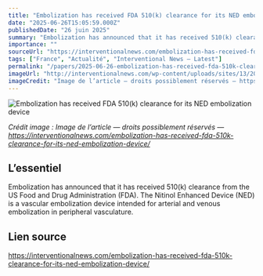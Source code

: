 ```yaml
---
title: "Embolization has received FDA 510(k) clearance for its NED embolization device"
date: "2025-06-26T15:05:59.000Z"
publishedDate: "26 juin 2025"
summary: "Embolization has announced that it has received 510(k) clearance from the US Food and Drug Administration (FDA). The Nitinol Enhanced Device (NED) is a vascular embolization device intended for arterial and venous embolization in peripheral vasculature."
importance: ""
sourceUrl: "https://interventionalnews.com/embolization-has-received-fda-510k-clearance-for-its-ned-embolization-device/"
tags: ["France", "Actualité", "Interventional News — Latest"]
permalink: "/papers/2025-06-26-embolization-has-received-fda-510k-clearance-for-its-ned-embolization-device"
imageUrl: "http://interventionalnews.com/wp-content/uploads/sites/13/2025/06/EMBOlogolightanddarkblue3.png"
imageCredit: "Image de l’article — droits possiblement réservés — https://interventionalnews.com/embolization-has-received-fda-510k-clearance-for-its-ned-embolization-device/"
---
```


![Embolization has received FDA 510(k) clearance for its NED embolization device](http://interventionalnews.com/wp-content/uploads/sites/13/2025/06/EMBOlogolightanddarkblue3.png)

*Crédit image : Image de l’article — droits possiblement réservés — https://interventionalnews.com/embolization-has-received-fda-510k-clearance-for-its-ned-embolization-device/*

## L’essentiel

Embolization has announced that it has received 510(k) clearance from the US Food and Drug Administration (FDA). The Nitinol Enhanced Device (NED) is a vascular embolization device intended for arterial and venous embolization in peripheral vasculature.

## Lien source

https://interventionalnews.com/embolization-has-received-fda-510k-clearance-for-its-ned-embolization-device/
